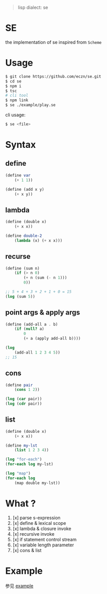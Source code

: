 
> lisp dialect: se

# SE 

the implementation of se inspired from `Scheme`

# Usage 

``` bash 
$ git clone https://github.com/eczn/se.git 
$ cd se 
$ npm i 
$ tsc
# cli tool
$ npm link
$ se ./example/play.se
```

cli usage: 

``` bash
$ se <file>
```

# Syntax

## define 

``` scheme
(define var
    (+ 1 1))

(define (add x y)
    (+ x y))
```

## lambda

``` scheme
(define (double x)
    (+ x x))

(define double-2
    (lambda (x) (+ x x)))
```

## recurse

``` scheme
(define (sum n)
    (if (> n 0)
        (+ n (sum (- n 1)))
        0))

;; 5 + 4 + 3 + 2 + 1 + 0 = 15
(log (sum 5))
```

## point args & apply args

``` scheme
(define (add-all a . b)
    (if (null? a)
        0
        (+ a (apply add-all b))))

(log 
    (add-all 1 2 3 4 5))
;; 15
```

## cons

``` scheme
(define pair
    (cons 1 2))

(log (car pair))
(log (cdr pair))
```

## list

``` scheme
(define (double x)
    (+ x x))

(define my-lst
    (list 1 2 3 4))

(log "for-each")
(for-each log my-lst)

(log "map")
(for-each log 
    (map double my-lst))
```

# What ? 

1. [x] parse s-expression
2. [x] define & lexical scope
3. [x] lambda & closure invoke
4. [x] recursive invoke
5. [x] if statement control stream
6. [x] variable length parameter
7. [x] cons & list

# Example

参见 [example](./example)


